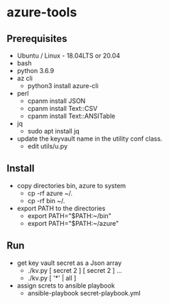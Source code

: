 # azure-tools
## Prerequisites
* Ubuntu / Linux - 18.04LTS or 20.04
* bash
* python 3.6.9
* az cli 
  * python3 install azure-cli
* perl 
  * cpanm install JSON
  * cpanm install Text::CSV
  * cpanm install Text::ANSITable
* jq
  * sudo apt install jq
* update the keyvault name in the utility conf class. 
  * edit utils/u.py

## Install
* copy directories bin, azure to system
  * cp -rf azure ~/.
  * cp -rf bin ~/.
* export PATH to the directories 
  * export PATH="$PATH:~/bin"
  * export PATH="$PATH:~/azure"

## Run
* get key vault secret as a Json array
  * ./kv.py  [ secret 2 ]  [ secret 2 ] ...
  * ./kv.py  [ '*' | all ]
* assign screts to ansible playbook
  * ansible-playbook secret-playbook.yml
